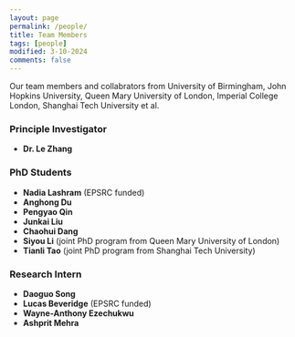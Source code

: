 ```yaml
---
layout: page
permalink: /people/
title: Team Members
tags: [people]
modified: 3-10-2024
comments: false
---
```



Our team members and collabrators from University of Birmingham, John Hopkins University, Queen Mary University of London, Imperial College London, Shanghai Tech University et al.

### Principle Investigator

* **Dr. Le Zhang**
 
### PhD Students

* **Nadia Lashram** (EPSRC funded)
* **Anghong Du**
* **Pengyao Qin**
* **Junkai Liu**
* **Chaohui Dang**
* **Siyou Li** (joint PhD program from Queen Mary University of London)
* **Tianli Tao** (joint PhD program from Shanghai Tech University)

### Research Intern

* **Daoguo Song**
* **Lucas Beveridge** (EPSRC funded)
* **Wayne-Anthony Ezechukwu**
* **Ashprit Mehra**



